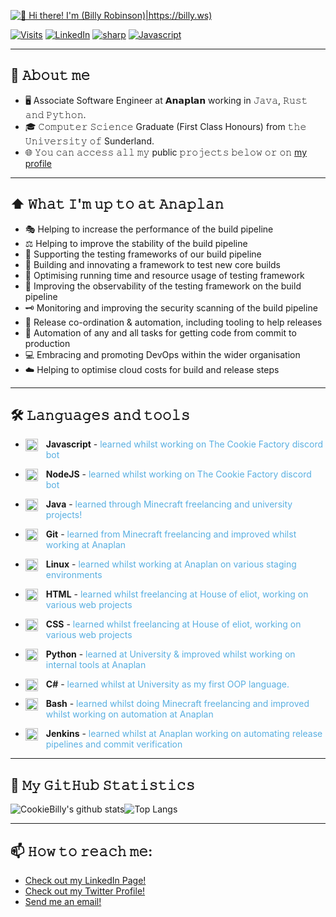 [<img src="https://github.com/CookieBilly/CookieBilly/blob/main/githubheader.gif" alt="👋 Hi there! I'm (Billy Robinson)|https://billy.ws)" title="👋 Hi there! I'm (Billy Robinson)|https://billy.ws)"/>](https://billy.ws/)

<a href="https://github.com/BillyDotWS" target="_blank"><img alt="Visits" src="https://badges.strrl.dev/visits/cookiebilly/cookiebilly"/></a> <a href="https://www.linkedin.com/in/billy-robinson-a6486714a/" target="_blank"><img alt="LinkedIn" src="https://img.shields.io/badge/-LinkedIn-0077B5?style=flat-square&logo=Linkedin&logoColor=white"></a> <a href="https://github.com/CookieBilly?tab=repositories&language=csharp" target="_blank"><img alt="sharp" src="https://img.shields.io/badge/-csharp-3776AB?style=flat-square&logo=c#&logoColor=white"></a> <a href="https://github.com/CookieBilly?tab=repositories&language=Javascript" target="_blank"><img alt="Javascript" src="https://img.shields.io/badge/-Javascript-3776AB?style=flat-square&logo=Javascript&logoColor=white"></a>

---

## :book: 𝙰𝚋𝚘𝚞𝚝 𝚖𝚎
- 🖥 Associate Software Engineer at 𝗔𝗻𝗮𝗽𝗹𝗮𝗻 working in 𝙹𝚊𝚟𝚊, 𝚁𝚞𝚜𝚝 𝚊𝚗𝚍 𝙿𝚢𝚝𝚑𝚘𝚗.
- 🎓 𝙲𝚘𝚖𝚙𝚞𝚝𝚎𝚛 𝚂𝚌𝚒𝚎𝚗𝚌𝚎 Graduate (First Class Honours) from 𝚝𝚑𝚎 𝚄𝚗𝚒𝚟𝚎𝚛𝚜𝚒𝚝𝚢 𝚘𝚏 Sunderland.
- 🌐 𝚈𝚘𝚞 𝚌𝚊𝚗 𝚊𝚌𝚌𝚎𝚜𝚜 𝚊𝚕𝚕 𝚖𝚢 public 𝚙𝚛𝚘𝚓𝚎𝚌𝚝𝚜 𝚋𝚎𝚕𝚘𝚠 𝚘𝚛 𝚘𝚗 [my profile](https://github.com/CookieBilly?tab=repositories)

---

## ⬆ 𝚆𝚑𝚊𝚝 𝙸'𝚖 𝚞𝚙 𝚝𝚘 𝚊𝚝 𝙰𝚗𝚊𝚙𝚕𝚊𝚗
- 🎭 Helping to increase the performance of the build pipeline
- ⚖️ Helping to improve the stability of the build pipeline
- 📝 Supporting the testing frameworks of our build pipeline
- 🧱 Building and innovating a framework to test new core builds
- 🔨 Optimising running time and resource usage of testing framework
- 👀 Improving the observability of the testing framework on the build pipeline
- 🗝️ Monitoring and improving the security scanning of the build pipeline
- 🤖 Release co-ordination & automation, including tooling to help releases
- 🤖 Automation of any and all tasks for getting code from commit to production
- 💻 Embracing and promoting DevOps within the wider organisation
- ☁️ Helping to optimise cloud costs for build and release steps

---
## 🛠️ 𝙻𝚊𝚗𝚐𝚞𝚊𝚐𝚎𝚜 𝚊𝚗𝚍 𝚝𝚘𝚘𝚕𝚜
- <img align="left" alt="JavaScript" width="20px" style="padding-right:10px;" src="https://cdn.jsdelivr.net/gh/devicons/devicon/icons/javascript/javascript-plain.svg" />**Javascript** - <span style="color:#59afe1">learned whilst working on The Cookie Factory discord bot</span>

- <img align="left" alt="NodeJS" width="20px" style="padding-right:10px;" src="https://cdn.jsdelivr.net/gh/devicons/devicon/icons/nodejs/nodejs-original.svg" />**NodeJS** - <span style="color:#59afe1">learned whilst working on The Cookie Factory discord bot</span>

- <img align="left" alt="Java" width="20px" style="padding-right:10px;" src="https://cdn.jsdelivr.net/gh/devicons/devicon/icons/java/java-original.svg"/>**Java** - <span style="color:#59afe1">learned through Minecraft freelancing and university projects!</span>

- <img align="left" alt="Git" width="20px" style="padding-right:10px;" src="https://cdn.jsdelivr.net/gh/devicons/devicon/icons/git/git-original.svg" />**Git** - <span style="color:#59afe1">learned from Minecraft freelancing and improved whilst working at Anaplan</span>

- <img align="left" alt="Linux" width="20px" style="padding-right:10px;" src="https://cdn.jsdelivr.net/gh/devicons/devicon/icons/linux/linux-original.svg" />**Linux** - <span style="color:#59afe1">learned whilst working at Anaplan on various staging environments</span>

- <img align="left" alt="HTML" width="20px" style="padding-right:10px;" src="https://cdn.jsdelivr.net/gh/devicons/devicon/icons/html5/html5-plain.svg" />**HTML** - <span style="color:#59afe1">learned whilst freelancing at House of eliot, working on various web projects</span>

- <img align="left" alt="CSS" width="20px" style="padding-right:10px;" src="https://cdn.jsdelivr.net/gh/devicons/devicon/icons/css3/css3-plain.svg" />**CSS** - <span style="color:#59afe1">learned whilst freelancing at House of eliot, working on various web projects</span>

- <img align="left" alt="Python" width="20px" style="padding-right:10px;" src="https://cdn.jsdelivr.net/gh/devicons/devicon/icons/python/python-plain.svg" />**Python** - <span style="color:#59afe1">learned at University & improved whilst working on internal tools at Anaplan</span>

- <img align="left" alt="C#" width="20px" style="padding-right:10px;" src="https://cdn.jsdelivr.net/gh/devicons/devicon/icons/csharp/csharp-original.svg" />**C#** - <span style="color:#59afe1">learned whilst at University as my first OOP language.</span>

- <img align="left" alt="Bash" width="20px" style="padding-right:10px;" src="https://cdn.jsdelivr.net/gh/devicons/devicon/icons/bash/bash-original.svg" />**Bash** - <span style="color:#59afe1">learned whilst doing Minecraft freelancing and improved whilst working on automation at Anaplan</span>

- <img align="left" alt="Jenkins" width="20px" style="padding-right:10px;" src="https://cdn.jsdelivr.net/gh/devicons/devicon/icons/jenkins/jenkins-original.svg" />**Jenkins** - <span style="color:#59afe1">learned whilst at Anaplan working on automating release pipelines and commit verification</span>

---

## :thought_balloon: 𝙼𝚢 𝙶𝚒𝚝𝙷𝚞𝚋 𝚂𝚝𝚊𝚝𝚒𝚜𝚝𝚒𝚌𝚜
![CookieBilly's github stats](https://raw.githubusercontent.com/CookieBilly/github-stats/master/generated/overview.svg)![Top Langs](https://raw.githubusercontent.com/CookieBilly/github-stats/master/generated/languages.svg)
 
---
  
## 📫 𝙷𝚘𝚠 𝚝𝚘 𝚛𝚎𝚊𝚌𝚑 𝚖𝚎:
- [Check out my LinkedIn Page!](https://www.linkedin.com/in/billy-robinson-a6486714a/)
- [Check out my Twitter Profile!](https://twitter.com/BillyDotWS)
- [Send me an email!](mailto:hello@billy.ws)


